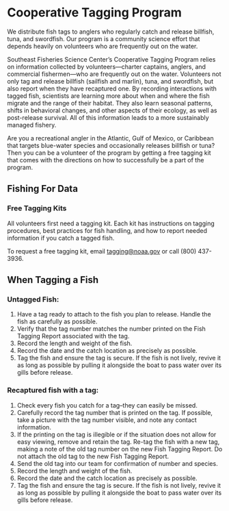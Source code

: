 # Cooperative Tagging Program  
We distribute fish tags to anglers who regularly catch and release billfish, tuna, and swordfish. Our program is a community science effort that depends heavily on volunteers who are frequently out on the water.  

Southeast Fisheries Science Center’s Cooperative Tagging Program relies on information collected by volunteers—charter captains, anglers, and commercial fishermen—who are frequently out on the water. Volunteers not only tag and release billfish (sailfish and marlin), tuna, and swordfish, but also report when they have recaptured one. By recording interactions with tagged fish, scientists are learning more about when and where the fish migrate and the range of their habitat. They also learn seasonal patterns, shifts in behavioral changes, and other aspects of their ecology, as well as post-release survival. All of this information leads to a more sustainably managed fishery.   

Are you a recreational angler in the Atlantic, Gulf of Mexico, or Caribbean that targets blue-water species and occasionally releases billfish or tuna? Then you can be a volunteer of the program by getting a free tagging kit that comes with the directions on how to successfully be a part of the program.  

## Fishing For Data  

### Free Tagging Kits  
All volunteers first need a tagging kit. Each kit has instructions on tagging procedures, best practices for fish handling, and how to report needed information if you catch a tagged fish.  

To request a free tagging kit, email tagging@noaa.gov or call (800) 437-3936.  

## When Tagging a Fish  
### Untagged Fish:  
1. Have a tag ready to attach to the fish you plan to release. Handle the fish as carefully as possible.  
2. Verify that the tag number matches the number printed on the Fish Tagging Report associated with the tag.  
3. Record the length and weight of the fish.  
4. Record the date and the catch location as precisely as possible.  
5. Tag the fish and ensure the tag is secure. If the fish is not lively, revive it as long as possible by pulling it alongside the boat to pass water over its gills before release.  
### Recaptured fish with a tag:  
1. Check every fish you catch for a tag–they can easily be missed.  
2. Carefully record the tag number that is printed on the tag. If possible, take a picture with the tag number visible, and note any contact information.  
3. If the printing on the tag is illegible or if the situation does not allow for easy viewing, remove and retain the tag. Re-tag the fish with a new tag, making a note of the old tag number on the new Fish Tagging Report. Do not attach the old tag to the new Fish Tagging Report.  
4. Send the old tag into our team for confirmation of number and species.  
5. Record the length and weight of the fish.  
6. Record the date and the catch location as precisely as possible.   
7. Tag the fish and ensure the tag is secure. If the fish is not lively, revive it as long as possible by pulling it alongside the boat to pass water over its gills before release.  
